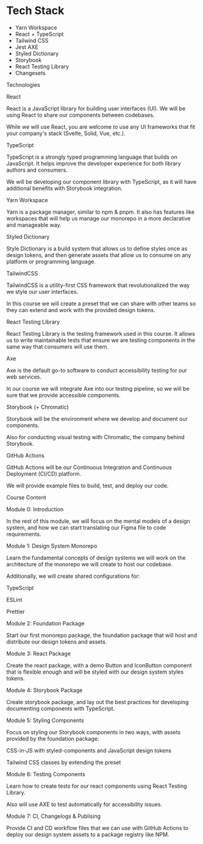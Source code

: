 # Tech Stack

- Yarn Workspace
- React + TypeScript
- Tailwind CSS
- Jest AXE
- Styled Dictionary
- Storybook
- React Testing Library
- Changesets



Technologies

React

React is a JavaScript library for building user interfaces (UI). We will be using React to share our components between codebases.

While we will use React, you are welcome to use any UI frameworks that fit your company's stack (Svelte, Solid, Vue, etc.).

TypeScript

TypeScript is a strongly typed programming language that builds on JavaScript. It helps improve the developer experience for both library authors and consumers.

We will be developing our component library with TypeScript, as it will have additional benefits with Storybook integration.

Yarn Workspace

Yarn is a package manager, similar to npm & pnpm. It also has features like workspaces that will help us manage our monorepo in a more declarative and manageable way.

Styled Dictionary

Style Dictionary is a build system that allows us to define styles once as design tokens, and then generate assets that allow us to consume on any platform or programming language.

TailwindCSS

TailwindCSS is a utility-first CSS framework that revolutionalized the way we style our user interfaces.

In this course we will create a preset that we can share with other teams so they can extend and work with the provided design tokens.

React Testing Library

React Testing Library is the testing framework used in this course. It allows us to write maintainable tests that ensure we are testing components in the same way that consumers will use them.

Axe

Axe is the default go-to software to conduct accessibility testing for our web services.

In our course we will integrate Axe into our testing pipeline, so we will be sure that we provide accessible components.

Storybook (+ Chromatic)

Storybook will be the environment where we develop and document our components.

Also for conducting visual testing with Chromatic, the company behind Storybook.

GitHub Actions

GitHub Actions will be our Continuous Integration and Continuous Deployment (CI/CD) platform.

We will provide example files to build, test, and deploy our code.

Course Content

Module 0: Introduction

In the rest of this module, we will focus on the mental models of a design system, and how we can start translating our Figma file to code requirements.

Module 1: Design System Monorepo

Learn the fundamental concepts of design systems we will work on the architecture of the monorepo we will create to host our codebase.

Additionally, we will create shared configurations for:

TypeScript

ESLint

Prettier

Module 2: Foundation Package

Start our first monorepo package, the foundation package that will host and distribute our design tokens and assets.

Module 3: React Package

Create the react package, with a demo Button and IconButton component that is flexible enough and will be styled with our design system styles tokens.

Module 4: Storybook Package

Create storybook package, and lay out the best practices for developing documenting components with TypeScript.

Module 5: Styling Components

Focus on styling our Storybook components in two ways, with assets provided by the foundation package:

CSS-in-JS with styled-components and JavaScript design tokens

Tailwind CSS classes by extending the preset

Module 6: Testing Components

Learn how to create tests for our react components using React Testing Library.

Also will use AXE to test automatically for accessibility issues.

Module 7: CI, Changelogs & Publising

Provide CI and CD workflow files that we can use with GitHub Actions to deploy our design system assets to a package registry like NPM.
